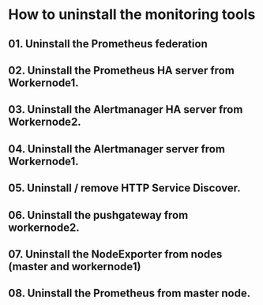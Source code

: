 # How to uninstall the monitoring tools
## 01. Uninstall the Prometheus federation
## 02. Uninstall the Prometheus HA server from Workernode1.
## 03. Uninstall the Alertmanager HA server from Workernode2.
## 04. Uninstall the Alertmanager server from Workernode1.
## 05. Uninstall / remove HTTP Service Discover.
## 06. Uninstall the pushgateway from workernode2.
## 07. Uninstall the NodeExporter from nodes (master and workernode1)
## 08. Uninstall the Prometheus from master node.
# 
# 

